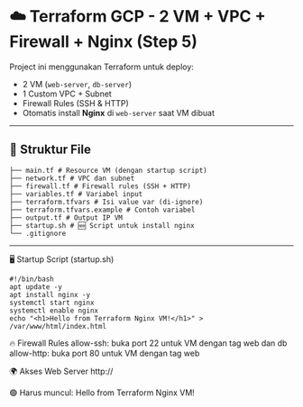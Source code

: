 # ☁️ Terraform GCP - 2 VM + VPC + Firewall + Nginx (Step 5)

Project ini menggunakan Terraform untuk deploy:

- 2 VM (`web-server`, `db-server`)
- 1 Custom VPC + Subnet
- Firewall Rules (SSH & HTTP)
- Otomatis install **Nginx** di `web-server` saat VM dibuat

---

## 📁 Struktur File

```hcl
├── main.tf # Resource VM (dengan startup script)
├── network.tf # VPC dan subnet
├── firewall.tf # Firewall rules (SSH + HTTP)
├── variables.tf # Variabel input
├── terraform.tfvars # Isi value var (di-ignore)
├── terraform.tfvars.example # Contoh variabel
├── output.tf # Output IP VM
├── startup.sh # 🆕 Script untuk install nginx
└── .gitignore
```
---

🖥️ Startup Script (startup.sh)
```hcl
#!/bin/bash
apt update -y
apt install nginx -y
systemctl start nginx
systemctl enable nginx
echo "<h1>Hello from Terraform Nginx VM!</h1>" > /var/www/html/index.html
```

🔥 Firewall Rules
allow-ssh: buka port 22 untuk VM dengan tag web dan db
allow-http: buka port 80 untuk VM dengan tag web

🌍 Akses Web Server
http://<web-server-ip>

🟢 Harus muncul:
Hello from Terraform Nginx VM!

